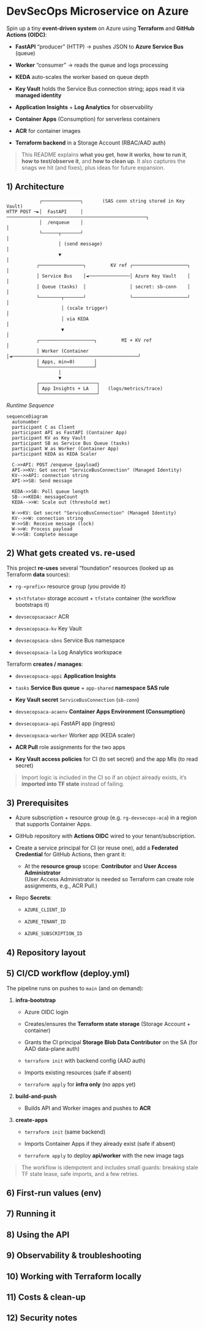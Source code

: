 # DevSecOps Microservice on Azure

Spin up a tiny **event-driven system** on Azure using **Terraform** and **GitHub Actions (OIDC)**:

- **FastAPI** “producer” (HTTP) → pushes JSON to **Azure Service Bus** (queue)
    
- **Worker** “consumer” → reads the queue and logs processing
    
- **KEDA** auto-scales the worker based on queue depth
    
- **Key Vault** holds the Service Bus connection string; apps read it via **managed identity**
    
- **Application Insights** + **Log Analytics** for observability
    
- **Container Apps** (Consumption) for serverless containers
    
- **ACR** for container images
    
- **Terraform backend** in a Storage Account (RBAC/AAD auth)

> This README explains **what you get**, **how it works**, **how to run it**, **how to test/observe it**, and **how to clean up**. It also captures the snags we hit (and fixes), plus ideas for future expansion.

## 1) Architecture

```
            ┌──────────────┐       (SAS conn string stored in Key Vault)
HTTP POST ─►│  FastAPI     │ ───────────────────────────────────────────────────┐
            │  /enqueue    │                                                    │
            └──────┬───────┘                                                    │
                   │ (send message)                                             │
                   ▼                                                            │
           ┌────────────────┐         KV ref ┌────────────────────┐             │
           │ Service Bus    │◄───────────────│ Azure Key Vault    │             │
           │ Queue (tasks)  │                │ secret: sb-conn    │             │
           └────────┬───────┘                └────────────────────┘             │
                    │ (scale trigger)                                           │
                    │ via KEDA                                                  │
                    ▼                                                           │
           ┌────────────────────┐         MI + KV ref                           │
           │ Worker (Container  │◄──────────────────────────────────────────────┘
           │ Apps, min=0)       │
           └────────────────────┘
                   │
                   ▼
           ┌─────────────────────┐
           │ App Insights + LA   │   (logs/metrics/trace)
           └─────────────────────┘
```
*Runtime Sequence*
```mermaid
sequenceDiagram
  autonumber
  participant C as Client
  participant API as FastAPI (Container App)
  participant KV as Key Vault
  participant SB as Service Bus Queue (tasks)
  participant W as Worker (Container App)
  participant KEDA as KEDA Scaler

  C->>API: POST /enqueue {payload}
  API->>KV: Get secret "ServiceBusConnection" (Managed Identity)
  KV-->>API: connection string
  API->>SB: Send message

  KEDA->>SB: Poll queue length
  SB-->>KEDA: messageCount
  KEDA-->>W: Scale out (threshold met)

  W->>KV: Get secret "ServiceBusConnection" (Managed Identity)
  KV-->>W: connection string
  W->>SB: Receive message (lock)
  W->>W: Process payload
  W->>SB: Complete message
```

## 2) What gets created vs. re-used

This project **re-uses** several “foundation” resources (looked up as Terraform **data** sources):

- `rg-<prefix>` resource group (you provide it)
    
- `st<tfstate>` storage account + `tfstate` container (the workflow bootstraps it)
    
- `devsecopsacaacr` ACR
    
- `devsecopsaca-kv` Key Vault
    
- `devsecopsaca-sbns` Service Bus namespace
    
- `devsecopsaca-la` Log Analytics workspace
    

Terraform **creates / manages**:

- `devsecopsaca-appi` **Application Insights**
    
- `tasks` **Service Bus queue** + `app-shared` **namespace SAS rule**
    
- **Key Vault secret** `ServiceBusConnection` (`sb-conn`)
    
- `devsecopsaca-acaenv` **Container Apps Environment (Consumption)**
    
- `devsecopsaca-api` FastAPI app (ingress)
    
- `devsecopsaca-worker` Worker app (KEDA scaler)
    
- **ACR Pull** role assignments for the two apps
    
- **Key Vault access policies** for CI (to set secret) and the app MIs (to read secret)


> Import logic is included in the CI so if an object already exists, it’s **imported into TF state** instead of failing.

## 3) Prerequisites
- Azure subscription + resource group (e.g. `rg-devsecops-aca`) in a region that supports Container Apps.
    
- GitHub repository with **Actions OIDC** wired to your tenant/subscription.
    
- Create a service principal for CI (or reuse one), add a **Federated Credential** for GitHub Actions, then grant it:
    
    - At the **resource group** scope: **Contributor** and **User Access Administrator**  
        (User Access Administrator is needed so Terraform can create role assignments, e.g., ACR Pull.)
        
- Repo **Secrets**:
    
    - `AZURE_CLIENT_ID`
        
    - `AZURE_TENANT_ID`
        
    - `AZURE_SUBSCRIPTION_ID`

## 4) Repository layout

## 5) CI/CD workflow (deploy.yml)
The pipeline runs on pushes to `main` (and on demand):

1. **infra-bootstrap**
    
    - Azure OIDC login
        
    - Creates/ensures the **Terraform state storage** (Storage Account + container)
        
    - Grants the CI principal **Storage Blob Data Contributor** on the SA (for AAD data-plane auth)
        
    - `terraform init` with backend config (AAD auth)
        
    - Imports existing resources (safe if absent)
        
    - `terraform apply` for **infra only** (no apps yet)
        
2. **build-and-push**
    
    - Builds API and Worker images and pushes to **ACR**
        
3. **create-apps**
    
    - `terraform init` (same backend)
        
    - Imports Container Apps if they already exist (safe if absent)
        
    - `terraform apply` to deploy **api/worker** with the new image tags
        

> The workflow is idempotent and includes small guards: breaking stale TF state lease, safe imports, and a few retries.

## 6) First-run values (env)

## 7) Running it

## 8) Using the API

## 9) Observability & troubleshooting

## 10) Working with Terraform locally

## 11) Costs & clean-up

## 12) Security notes